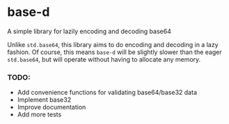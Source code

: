 # base-d
A simple library for lazily encoding and decoding base64

Unlike `std.base64`, this library aims to do encoding and decoding in a lazy fashion.
Of course, this means `base-d` will be slightly slower than the eager `std.base64`, but will operate without having to allocate any memory.

### TODO:
- Add convenience functions for validating base64/base32 data
- Implement base32
- Improve documentation
- Add more tests
